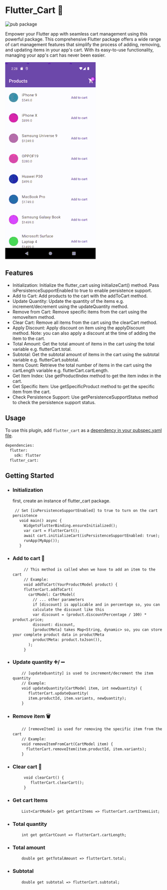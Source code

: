 # Flutter_Cart 🛒

![pub package](https://img.shields.io/pub/v/flutter_cart?label=flutter_cart&logo=Flutter%20Cart)

Empower your Flutter app with seamless cart management using this powerful package. This comprehensive Flutter package offers a wide range of cart management features that simplify the process of adding, removing, and updating items in your app's cart. With its easy-to-use functionality, managing your app's cart has never been easier.

![sample](<flutter_cart(sample).gif>)

## Features
- Initialization: Initialize the flutter_cart using initializeCart() method. Pass isPersistenceSupportEnabled to true to enable persistence support.
- Add to Cart: Add products to the cart with the addToCart method.
- Update Quantity: Update the quantity of the items e.g. increment/decrement using the updateQuantity method.
- Remove from Cart: Remove specific items from the cart using the removeItem method.
- Clear Cart: Remove all items from the cart using the clearCart method.
- Apply Discount: Apply discount on item using the applyDiscount method. Note: you can also apply a discount at the time of adding the item to the cart.
- Total Amount: Get the total amount of items in the cart using the total variable e.g. flutterCart.total.
- Subtotal: Get the subtotal amount of items in the cart using the subtotal variable e.g. flutterCart.subtotal.
- Items Count: Retrieve the total number of items in the cart using the cartLength variable e.g. flutterCart.cartLength.
- Get Item Index: Use getProductIndex method to get the item index in the cart.
- Get Specific Item: Use getSpecificProduct method to get the specific item from the cart.
- Check Persistence Support: Use getPersistenceSupportStatus method to check the persistence support status.


## Usage

To use this plugin, add `flutter_cart` as a [dependency in your pubspec.yaml file](https://flutter.io/platform-plugins/).
``` 
dependencies:
  flutter:
    sdk: flutter
  flutter_cart:
```

## Getting Started

- ### Initialization 
     first, create an instance of flutter_cart package.

    ```
     // Set [isPersistenceSupportEnabled] to true to turn on the cart persistence
       void main() async {
         WidgetsFlutterBinding.ensureInitialized();
         var cart = FlutterCart();
         await cart.initializeCart(isPersistenceSupportEnabled: true);
         runApp(MyApp());
       }
    ```

- ### Add to cart 🛒
    ```
         // This method is called when we have to add an item to the cart
         // Example:
         void addToCart(YourProductModel product) {
         flutterCart.addToCart(
           cartModel: CartModel(
             // ... other parameters
             if [discount] is applicable and in percentage so, you can
             calculate the discount like this
             var discount = (product.discountPercentage / 100) * product.price;
             discount: discount,
             [productMeta] takes Map<String, dynamic> so, you can store your complete product data in productMeta
             productMeta: product.toJson()),
           );
         }
    ```
- ### Update quantity ➕/ ➖
    ```
        // [updateQuantity] is used to increment/decrement the item quantity
        // Example:
        void updateQuantity(CartModel item, int newQuantity) {
           flutterCart.updateQuantity(
           item.productId, item.variants, newQuantity);
        }
    ```
- ### Remove item 🗑️
    ```
        // [removeItem] is used for removing the specific item from the cart
        // Example:
        void removeItemFromCart(CartModel item) {
          flutterCart.removeItem(item.productId, item.variants);
        }
    ```
- ### Clear cart 🧹
    ```
         void clearCart() {
            flutterCart.clearCart();
         }
    ```
- ### Get cart Items    
    ```
        List<CartModel> get getCartItems => flutterCart.cartItemsList;
    ```
- ### Total quantity
    ```
        int get getCartCount => flutterCart.cartLength;
    ```
- ### Total amount
    ```
        double get getTotalAmount => flutterCart.total;
    ```
- ### Subtotal
    ```
        double get subtotal => flutterCart.subtotal;
    ```    
